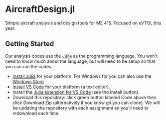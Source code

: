 # AircraftDesign.jl
Simple aircraft analysis and design tools for ME 415. Focused on eVTOL this year.

## Getting Started
Our analysis codes use the [Julia](https://julialang.org) as the programming language.  You won't need to know much about the language, but will need to be setup so that you can run the codes.  
- [Install Julia](https://julialang.org/downloads/) for your platform.  For Windows for you can also use the [Windows Store](https://www.microsoft.com/en-us/p/julia/9njnww8pvkmn#activetab=pivot:overviewtab)
- [Install VS Code](https://code.visualstudio.com/download) for your platform (a text editor). 
- Install the [Julia extension for VS Code](https://marketplace.visualstudio.com/items?itemName=julialang.language-julia) (see the Install button).
- Download this repository: click green button labeled Code above then click Download Zip (alternatively if you know git you can clone).  We will be updating the repository with each assignment so you'll need to redownload each time.

